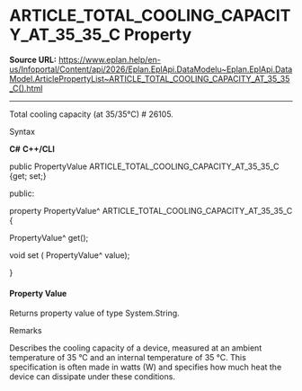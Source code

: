 # ARTICLE_TOTAL_COOLING_CAPACITY_AT_35_35_C Property

**Source URL:** https://www.eplan.help/en-us/Infoportal/Content/api/2026/Eplan.EplApi.DataModelu~Eplan.EplApi.DataModel.ArticlePropertyList~ARTICLE_TOTAL_COOLING_CAPACITY_AT_35_35_C().html

---

Total cooling capacity (at 35/35°C) # 26105.

Syntax

**C#**
**C++/CLI**


public PropertyValue ARTICLE_TOTAL_COOLING_CAPACITY_AT_35_35_C {get; set;}

public:

property PropertyValue^ ARTICLE_TOTAL_COOLING_CAPACITY_AT_35_35_C {

   PropertyValue^ get();

   void set (    PropertyValue^ value);

}


#### Property Value

Returns property value of type System.String.

Remarks

Describes the cooling capacity of a device, measured at an ambient temperature of 35 °C and an internal temperature of 35 °C. This specification is often made in watts (W) and specifies how much heat the device can dissipate under these conditions.
